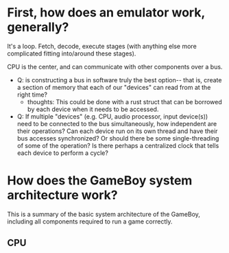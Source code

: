 # First, how does an emulator work, generally?

It's a loop. Fetch, decode, execute stages (with anything else more complicated
fitting into/around these stages).

CPU is the center, and can communicate with other components over a bus.
- Q: is constructing a bus in software truly the best option-- that is, create
a section of memory that each of our "devices" can read from at the right time?
    - thoughts: This could be done with a rust struct that can be borrowed by
    each device when it needs to be accessed.
- Q: If multiple "devices" (e.g. CPU, audio processor, input device(s)) need to
  be connected to the bus simultaneously, how independent are their operations?
  Can each device run on its own thread and have their bus accesses
  synchronized? Or should there be some single-threading of some of the
  operation? Is there perhaps a centralized clock that tells each device to
  perform a cycle?


# How does the GameBoy system architecture work?

This is a summary of the basic system architecture of the GameBoy, including all
components required to run a game correctly.

## CPU
